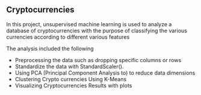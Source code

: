## Cryptocurrencies


In this project, unsupervised machine learning is used to analyze a database of cryptocurrencies with the purpose of classifying the various currencies according to different various features

The analysis included the following 
- Preprocessing the data such as dropping specific columns or rows
- Standardize the data with StandardScaler().
- Using PCA (Principal Component Analysis to) to reduce data dimensions
- Clustering Crypto currencies Using K-Means
- Visualizing Cryptocurrencies Results with plots
